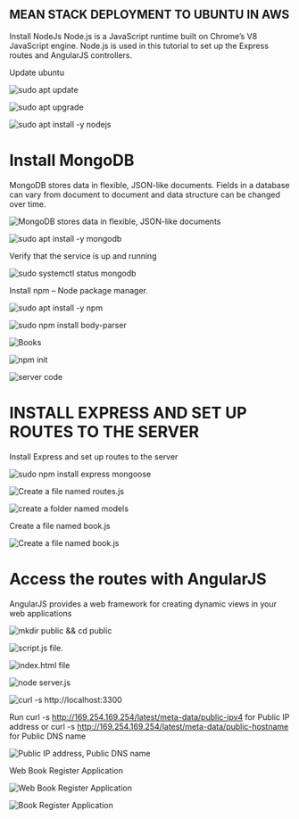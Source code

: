 ## MEAN STACK DEPLOYMENT TO UBUNTU IN AWS

Install NodeJs
Node.js is a JavaScript runtime built on Chrome’s V8 JavaScript engine. Node.js is used in this tutorial to set up the Express routes and AngularJS controllers.

Update ubuntu

![`sudo apt update`](./Images/sudo-apt-update.png)

![`sudo apt upgrade`](./Images/sudo-apt-upgrade-.png)

![`sudo apt install -y nodejs`](./Images/sudo-apt-install-y-nodejs.png)

# Install MongoDB

MongoDB stores data in flexible, JSON-like documents. Fields in a database can vary from document to document and data structure can be changed over time. 

![`MongoDB stores data in flexible, JSON-like documents`](./Images/MongoDB-stores-data-in-flexible-JSON-like-documents.png)

![`sudo apt install -y mongodb`](./Images/sudo-apt-install-y-mongodb.png)

Verify that the service is up and running

![`sudo systemctl status mongodb`](./Images/sudo-systemctl-status-mongodb.png)

Install npm – Node package manager.

![`sudo apt install -y npm`](./Images/sudo-apt-install-y-npm.png)

![`sudo npm install body-parser`](./Images/sudo-npm-install-body-parser.png)

![`Books`](./Images/Books.png)

![`npm init`](./Images/npm-init.png)

![`server code`](./Images/server-code.png)

# INSTALL EXPRESS AND SET UP ROUTES TO THE SERVER

Install Express and set up routes to the server


![`sudo npm install express mongoose`](./Images/sudo-npm-install-express-mongoose.png)

![`Create a file named routes.js`](./Images/Create-a-file-named-routes-js.png)

![`create a folder named models`](./Images/create-a-folder-named-models.png)

Create a file named book.js

![`Create a file named book.js`](./Images/Create-a-file-named-book-js.png)

# Access the routes with AngularJS

AngularJS provides a web framework for creating dynamic views in your web applications

![`mkdir public && cd public`](./Images/mkdir-public-cd-public.png)

![`script.js file.`](./Images/script-js-file.png)

![`index.html file`](./Images/index-html-file.png)

![`node server.js`](./Images/node-server-js.png)

![`curl -s http://localhost:3300`](./Images/curl-s-http-localhost-3300.png)

Run curl -s http://169.254.169.254/latest/meta-data/public-ipv4 for Public IP address or curl -s http://169.254.169.254/latest/meta-data/public-hostname for Public DNS name

![`Public IP address, Public DNS name`](./Images/Public-IP-address-and-PublicDNS-name.png)

Web Book Register Application

![`Web Book Register Application`](./Images/Web-Book-Register-Application.png)

![`Book Register Application`](./Images/Book-Register-Application.png)